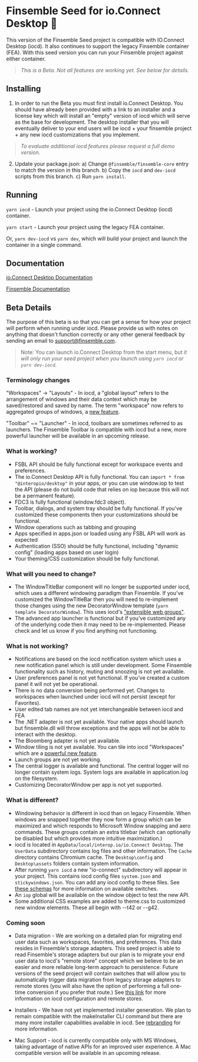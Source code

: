 
# Finsemble Seed for io.Connect Desktop 🌱

This version of the Finsemble Seed project is compatible with IO.Connect Desktop (iocd). It also continues to support the legacy Finsemble container (FEA). With this seed version you can run your Finsemble project against either container.

> _This is a Beta. Not all features are working yet. See below for details._

## Installing

1) In order to run the Beta you must first install io.Connect Desktop. You should have already been provided with a link to an installer and a license key which will install an "empty" version of iocd which will serve as the base for development. The desktop installer that you will eventually deliver to your end users will be iocd + your finsemble project + any new iocd customizations that you implement.

> _To evaluate additional iocd features please request a full demo version._

2) Update your package.json:
    a) Change `@finsemble/finsemble-core` entry to match the version in this branch.
    b) Copy the `iocd` and `dev-iocd` scripts from this branch.
    c) Run `yarn install`.

## Running

`yarn iocd` - Launch your project using the io.Connect Desktop (iocd) container.

`yarn start` - Launch your project using the legacy FEA container.

Or, `yarn dev-iocd` vs `yarn dev`, which will build your project and launch the container in a single command.

## Documentation

[io.Connect Desktop Documentation](https://docs.interop.io/)

[Finsemble Documentation](https://documentation.finsemble.com/)

## Beta Details

The purpose of this beta is so that you can get a sense for how your project will perform when running under iocd. Please provide us with notes on anything that doesn't function correctly or any other general feedback by sending an email to support@finsemble.com.

> Note: You can launch io.Connect Desktop from the start menu, but _it will only run your seed project when you launch using `yarn iocd` or `yarn dev-iocd`._

### Terminology changes

"Workspaces" -> "Layouts" - In iocd, a "global layout" refers to the arrangement of windows and their data context which may be saved/restored and saved by name. The term "workspace" now refers to aggregated groups of windows, a [new feature](https://docs.interop.io/desktop/capabilities/windows/workspaces/overview/index.html).

"Toolbar" ~= "Launcher" - In iocd, toolbars are sometimes referred to as launchers. The Finsemble Toolbar is compatible with iocd but a new, more powerful launcher will be available in an upcoming release.

### What is working?

- FSBL API should be fully functional except for workspace events and preferences.
- The io.Connect Desktop API is fully functional. You can `import * from "@interopio/desktop"` in your apps, or you can use window.iop to test the API (please do not build code that relies on iop because this will not be a permanent feature).
- FDC3 is fully functional (window.fdc3 object).
- Toolbar, dialogs, and system tray should be fully functional. If you've customized these components then your customizations should be functional.
- Window operations such as tabbing and grouping
- Apps specified in apps.json or loaded using any FSBL API will work as expected
- Authentication (SSO) should be fully functional, including "dynamic config" (loading apps based on user login)
- Your theming/CSS customization should be fully functional.

### What will you need to change?

- The WindowTitleBar component will no longer be supported under iocd, which uses a different windowing paradigm than Finsemble. If you've customized the WindowTitleBar then you will need to re-implement those changes using the new DecoratorWindow template (`yarn template DecoratorWindow`). This uses iocd's ["extensible web groups"](https://docs.interop.io/desktop/capabilities/windows/window-management/overview/index.html#extending_web_groups).
- The advanced app launcher is functional but if you've customized any of the underlying code then it may need to be re-implemented. Please check and let us know if you find anything not functioning.

### What is not working?

- Notifications are based on the iocd notification system which uses a new notification panel which is still under development. Some Finsemble functionality such as history, muting and snoozing is not yet available.
- User preferences panel is not yet functional. If you've created a custom panel it will not yet be operational.
- There is no data conversion being performed yet. Changes to workspaces when launched under iocd will not persist (except for Favorites).
- User edited tab names are not yet interchangeable between iocd and FEA
- The .NET adapter is not yet available. Your native apps should launch but finsemble.dll will throw exceptions and the apps will not be able to interact with the desktop.
- The Bloomberg adapter is not yet available.
- Window tiling is not yet available. You can tile into iocd "Workspaces" which are a [powerful new feature](https://docs.interop.io/desktop/capabilities/windows/workspaces/overview/index.html).
- Launch groups are not yet working.
- The central logger is available and functional. The central logger will no longer contain system logs. System logs are available in application.log on the filesystem.
- Customizing DecoratorWindow per app is not yet supported.

### What is different?

- Windowing behavior is different in iocd than on legacy Finsemble. When windows are snapped together they now form a group which can be maximized and which responds to Microsoft Window snapping and aero commands. These groups contain an extra titlebar (which can optionally be disabled but which provides more intuitive maximization.)
- iocd is located in `AppData/local/interop.io/io.Connect Desktop`. The `UserData` subdirectory contains log files and other information. The `Cache` directory contains Chromium cache. The `Desktop\config` and `Desktop\assets` folders contain system information.
- After running `yarn iocd` a new "io-connect" subdirectory will appear in your project. This contains iocd config files `system.json` and `stickywindows.json`. You can add any iocd config to these files. See [these schemas](https://docs.interop.io/desktop/developers/configuration/overview/index.html) for more information on available switches.
- An `iop` global will be available on the window object to test the new API.
- Some additional CSS examples are added to theme.css to customized new window elements. These all begin with --t42 or --g42.

### Coming soon

- Data migration - We are working on a detailed plan for migrating end user data such as workspaces, favorites, and preferences. This data resides in Finsemble's storage adapters. This seed project is able to read Finsemble's storage adapters but our plan is to migrate your end user data to iocd's "remote store" concept which we believe to be an easier and more reliable long-term approach to persistence. Future versions of the seed project will contain switches that will allow you to automatically trigger data migration from legacy storage adapters to remote stores (you will also have the option of performing a full one-time conversion if you prefer that route.) See [this link](https://docs.interop.io/desktop/developers/configuration/system/index.html) for more information on iocd configuration and remote stores.

- Installers - We have not yet implemented installer generation. We plan to remain compatible with the makeInstaller CLI command but there are many more installer capabilities available in iocd. See [rebranding](https://docs.interop.io/desktop/getting-started/how-to/rebrand-io-connect/installer/index.html) for more information.

- Mac Support - iocd is currently compatible only with MS Windows, taking advantage of native APIs for an improved user experience. A Mac compatible version will be available in an upcoming release.


